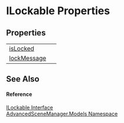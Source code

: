 # ILockable Properties




## Properties
<table>
<tr>
<td><a href="P_AdvancedSceneManager_Models_ILockable_isLocked">isLocked</a></td>
<td> </td></tr>
<tr>
<td><a href="P_AdvancedSceneManager_Models_ILockable_lockMessage">lockMessage</a></td>
<td> </td></tr>
</table>

## See Also


#### Reference
<a href="T_AdvancedSceneManager_Models_ILockable">ILockable Interface</a>  
<a href="N_AdvancedSceneManager_Models">AdvancedSceneManager.Models Namespace</a>  
